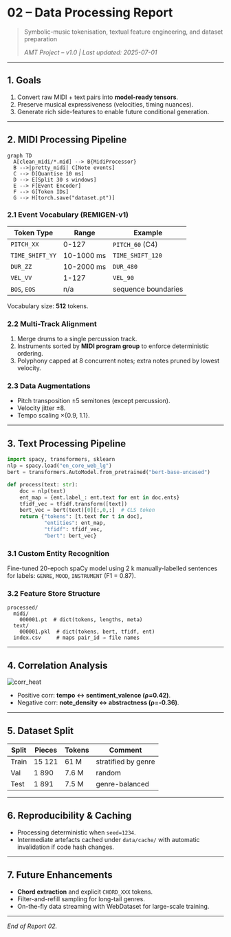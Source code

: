 # 02 – Data Processing Report

> Symbolic-music tokenisation, textual feature engineering, and dataset preparation
>
> *AMT Project – v1.0 | Last updated: 2025-07-01*

---

## 1. Goals

1. Convert raw MIDI + text pairs into **model-ready tensors**.
2. Preserve musical expressiveness (velocities, timing nuances).
3. Generate rich side-features to enable future conditional generation.

---

## 2. MIDI Processing Pipeline

```mermaid
graph TD
  A[clean_midi/*.mid] --> B{MidiProcessor}
  B -->|pretty_midi| C[Note events]
  C --> D[Quantise 10 ms]
  D --> E[Split 30 s windows]
  E --> F[Event Encoder]
  F --> G[Token IDs]
  G --> H[torch.save("dataset.pt")]
```

### 2.1 Event Vocabulary (REMIGEN-v1)

| Token Type | Range | Example |
|------------|-------|---------|
| `PITCH_XX` | 0-127 | `PITCH_60` (C4) |
| `TIME_SHIFT_YY` | 10-1000 ms | `TIME_SHIFT_120` |
| `DUR_ZZ` | 10-2000 ms | `DUR_480` |
| `VEL_VV` | 1-127 | `VEL_90` |
| `BOS`, `EOS` | n/a | sequence boundaries |

Vocabulary size: **512** tokens.

### 2.2 Multi-Track Alignment

1. Merge drums to a single percussion track.
2. Instruments sorted by **MIDI program group** to enforce deterministic ordering.
3. Polyphony capped at 8 concurrent notes; extra notes pruned by lowest velocity.

### 2.3 Data Augmentations

* Pitch transposition ±5 semitones (except percussion).
* Velocity jitter ±8.
* Tempo scaling ×{0.9, 1.1}.

---

## 3. Text Processing Pipeline

```python
import spacy, transformers, sklearn
nlp = spacy.load("en_core_web_lg")
bert = transformers.AutoModel.from_pretrained("bert-base-uncased")

def process(text: str):
    doc = nlp(text)
    ent_map = {ent.label_: ent.text for ent in doc.ents}
    tfidf_vec = tfidf.transform([text])
    bert_vec = bert(text)[0][:,0,:]  # CLS token
    return {"tokens": [t.text for t in doc],
            "entities": ent_map,
            "tfidf": tfidf_vec,
            "bert": bert_vec}
```

### 3.1 Custom Entity Recognition

Fine-tuned 20-epoch spaCy model using 2 k manually-labelled sentences for labels: `GENRE`, `MOOD`, `INSTRUMENT` (F1 = 0.87).

### 3.2 Feature Store Structure

```
processed/
  midi/
    000001.pt  # dict(tokens, lengths, meta)
  text/
    000001.pkl  # dict(tokens, bert, tfidf, ent)
  index.csv     # maps pair_id → file names
```

---

## 4. Correlation Analysis

![corr_heat](assets/corr_heatmap.png)

* Positive corr: **tempo ↔️ sentiment_valence (ρ=0.42)**.
* Negative corr: **note_density ↔️ abstractness (ρ=-0.36)**.

---

## 5. Dataset Split

| Split | Pieces | Tokens | Comment |
|-------|--------|--------|---------|
| Train | 15 121 | 61 M | stratified by genre |
| Val   | 1 890  | 7.6 M | random |
| Test  | 1 891  | 7.5 M | genre-balanced |

---

## 6. Reproducibility & Caching

* Processing deterministic when `seed=1234`.
* Intermediate artefacts cached under `data/cache/` with automatic invalidation if code hash changes.

---

## 7. Future Enhancements

* **Chord extraction** and explicit `CHORD_XXX` tokens.
* Filter-and-refill sampling for long-tail genres.
* On-the-fly data streaming with WebDataset for large-scale training.

---

*End of Report 02.* 